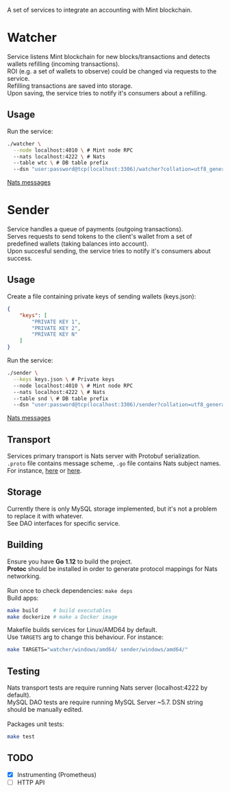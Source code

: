 A set of services to integrate an accounting with Mint blockchain.



# Watcher
Service listens Mint blockchain for new blocks/transactions and detects wallets refilling (incoming transactions). \
ROI (e.g. a set of wallets to observe) could be changed via requests to the service. \
Refilling transactions are saved into storage. \
Upon saving, the service tries to notify it's consumers about a refilling.
## Usage
Run the service:
```sh
./watcher \
  --node localhost:4010 \ # Mint node RPC
  --nats localhost:4222 \ # Nats
  --table wtc \ # DB table prefix
  --dsn "user:password@tcp(localhost:3306)/watcher?collation=utf8_general_ci&timeout=10s&readTimeout=60s&writeTimeout=60s"
```
[Nats messages](https://github.com/void616/gm-mint-sender/tree/master/pkg/watcher/nats/wallet)



# Sender
Service handles a queue of payments (outgoing transactions). \
Serves requests to send tokens to the client's wallet from a set of predefined wallets (taking balances into account). \
Upon succesful sending, the service tries to notify it's consumers about success.
## Usage
Create a file containing private keys of sending wallets (keys.json):
```json
{
	"keys": [
		"PRIVATE KEY 1",
		"PRIVATE KEY 2",
		"PRIVATE KEY N"
	]
}
```
Run the service:
```sh
./sender \
  --keys keys.json \ # Private keys
  --node localhost:4010 \ # Mint node RPC
  --nats localhost:4222 \ # Nats
  --table snd \ # DB table prefix
  --dsn "user:password@tcp(localhost:3306)/sender?collation=utf8_general_ci&timeout=10s&readTimeout=60s&writeTimeout=60s"
```
[Nats messages](https://github.com/void616/gm-mint-sender/tree/master/pkg/sender/nats/sender)



## Transport
Services primary transport is Nats server with Protobuf serialization. \
`.proto` file contains message scheme, `.go` file contains Nats subject names. \
For instance, [here](https://github.com/void616/gm-mint-sender/tree/master/pkg/watcher/nats/wallet) or [here](https://github.com/void616/gm-mint-sender/tree/master/pkg/sender/nats/sender).



## Storage
Currently there is only MySQL storage implemented, but it's not a problem to replace it with whatever. \
See DAO interfaces for specific service.



## Building
Ensure you have **Go 1.12** to build the project. \
**Protoc** should be installed in order to generate protocol mappings for Nats networking. \
\
Run once to check dependencies: `make deps` \
Build apps:
```sh
make build     # build executables
make dockerize # make a Docker image
```
Makefile builds services for Linux/AMD64 by default. \
Use `TARGETS` arg to change this behaviour. For instance:
```sh
make TARGETS="watcher/windows/amd64/ sender/windows/amd64/"
```



## Testing
Nats transport tests are require running Nats server (localhost:4222 by default). \
MySQL DAO tests are require running MySQL Server ~5.7. DSN string should be manually edited. \
\
Packages unit tests:
```sh
make test
```



## TODO
- [x] Instrumenting (Prometheus)
- [ ] HTTP API
